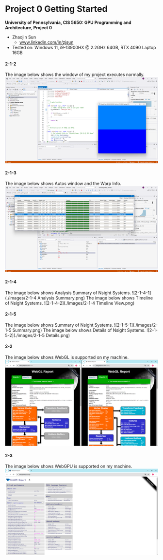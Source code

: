 Project 0 Getting Started
====================

**University of Pennsylvania, CIS 5650: GPU Programming and Architecture, Project 0**

* Zhaojin Sun
  * www.linkedin.com/in/zjsun
* Tested on: Windows 11, i9-13900HX @ 2.2GHz 64GB, RTX 4090 Laptop 16GB

#### 2-1-2  
The image below shows the window of my project executes normally.
![2-1-2](./images/2-1-2.png)

#### 2-1-3 
The image below shows Autos window and the Warp Info.
![2-1-3](./images/2-1-3.png)

#### 2-1-4
The image below shows Analysis Summary of Nsight Systems. 
![2-1-4-1](./images/2-1-4 Analysis Summary.png)
The image below shows Timeline of Nsight Systems. 
![2-1-4-2](./images/2-1-4 Timeline View.png)

#### 2-1-5
The image below shows Summary of Nsight Systems. 
![2-1-5-1](./images/2-1-5 Summary.png)
The image below shows Details of Nsight Systems. 
![2-1-5-2](./images/2-1-5 Details.png)

#### 2-2
The image below shows WebGL is supported on my machine. 
![2-2](./images/2-2.png)

#### 2-3
The image below shows WebGPU is supported on my machine. 
![2-3](./images/2-3.png)
